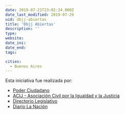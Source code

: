 ```yaml
---
date: 2019-07-21T23:02:24.000Z
date_last_modified: 2019-07-29
uid: dbjj-abiertas
title: 'Dbjj Abiertas'
description: ''
type: 
website: 
date_ini: 
date_end: 
tags:

cities: 
  - Buenos Aires
---
```


Esta iniciativa fue realizada por:

- [Poder Ciudadano](/organizaciones/poder-ciudadano)
- [ACIJ - Asociación Civil por la Igualdad y la Justicia](/organizaciones/asociacion-civil-por-la-igualdad-y-la-justicia-arg)
- [Directorio Legislativo](/organizaciones/directorio-legislativo)
- [Diario La Nación](/organizaciones/diario-la-nacion)
